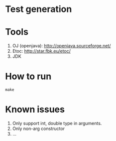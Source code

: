 # Test generation

# Tools
1. OJ (openjava): http://openjava.sourceforge.net/
2. Etoc: http://star.fbk.eu/etoc/
3. JDK

# How to run
```
make
```

# Known issues
1. Only support int, double type in arguments.
2. Only non-arg constructor
3. ...
